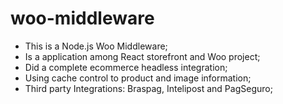 # woo-middleware

- This is a Node.js Woo Middleware;
- Is a application among React storefront and Woo project;
- Did a complete ecommerce headless integration;
- Using cache control to product and image information;
- Third party Integrations: Braspag, Intelipost and PagSeguro;
